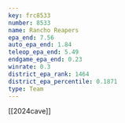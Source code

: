 ```yaml
---
key: frc8533
number: 8533
name: Rancho Reapers
epa_end: 7.56
auto_epa_end: 1.84
teleop_epa_end: 5.49
endgame_epa_end: 0.23
winrate: 0.3
district_epa_rank: 1464
district_epa_percentile: 0.1871
type: Team
---
```

[[2024cave]]
